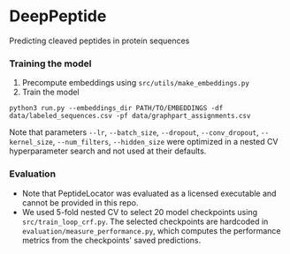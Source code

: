 # DeepPeptide
Predicting cleaved peptides in protein sequences


### Training the model
1. Precompute embeddings using `src/utils/make_embeddings.py`  
2. Train the model  
```
python3 run.py --embeddings_dir PATH/TO/EMBEDDINGS -df data/labeled_sequences.csv -pf data/graphpart_assignments.csv
```
Note that parameters `--lr`, `--batch_size`, `--dropout`, `--conv_dropout`, `--kernel_size`, `--num_filters`, `--hidden_size` were optimized in a nested CV hyperparameter search and not used at their defaults.

### Evaluation
- Note that PeptideLocator was evaluated as a licensed executable and cannot be provided in this repo.
- We used 5-fold nested CV to select 20 model checkpoints using `src/train_loop_crf.py`. The selected checkpoints are hardcoded in `evaluation/measure_performance.py`, which computes the performance metrics from the checkpoints' saved predictions.
